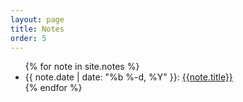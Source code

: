 ```yaml
---
layout: page
title: Notes
order: 5
---
```


<div class="notes-list">
<ul>
{% for note in site.notes %}
    <li>
    <div class="note">
        <time datetime="{{ page.date | date_to_xmlschema }}" itemprop="datePublished">{{ note.date | date: "%b %-d, %Y" }}</time>: <a href="{{ note.url | prepend: site.baseurl }}">{{note.title}}</a>
    </div>
    </li>
{% endfor %}
</ul>
</div>